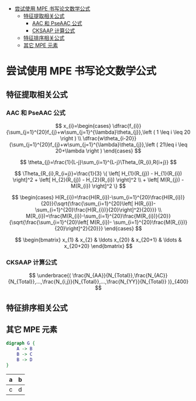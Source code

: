 <!-- @import "[TOC]" {cmd="toc" depthFrom=1 depthTo=6 orderedList=false} -->

<!-- code_chunk_output -->

- [尝试使用 MPE 书写论文数学公式](#尝试使用-mpe-书写论文数学公式)
  - [特征提取相关公式](#特征提取相关公式)
    - [AAC 和 PseAAC 公式](#aac-和-pseaac-公式)
    - [CKSAAP 计算公式](#cksaap-计算公式)
  - [特征排序相关公式](#特征排序相关公式)
  - [其它 MPE 元素](#其它-mpe-元素)

<!-- /code_chunk_output -->

# 尝试使用 MPE 书写论文数学公式

## 特征提取相关公式

### AAC 和 PseAAC 公式

$$
    x_{i}=\begin{cases}
        \dfrac{f_{i}}{\sum_{j=1}^{20}f_{j}+w\sum_{j=1}^{\lambda}\theta_{j}},\left ( 1 \leq i \leq 20 \right ) \\
        \dfrac{w\theta_{i-20}}{\sum_{j=1}^{20}f_{j}+w\sum_{j=1}^{\lambda}\theta_{j}},\left ( 21\leq i \leq 20+\lambda \right )
    \end{cases}
$$

$$ \theta_{j}=\frac{1}{L-j}\sum_{i=1}^{L-j}\Theta_{R_{i},R{i+j}} $$

$$ \Theta_{R_{i},R_{i+j}}=\frac{1}{3} \{ \left[ H_{1}(R_{j}) - H_{1}(R_{i}) \right]^2 + \left[ H_{2}(R_{j}) - H_{2}(R_{i}) \right]^2 \\
    + \left[ M(R_{j}) - M(R_{i}) \right]^2 \} $$

$$
    \begin{cases}
        H(R_{i})=\frac{H(R_{i})-\sum_{i=1}^{20}\frac{H(R_{i})}{20}}{\sqrt{\frac{\sum_{i=1}^{20}\left[ H(R_{i})- \sum_{i=1}^{20}\frac{H(R_{i})}{20}\right]^2}{20}}} \\
        M(R_{i})=\frac{M(R_{i})-\sum_{i=1}^{20}\frac{M(R_{i})}{20}}{\sqrt{\frac{\sum_{i=1}^{20}\left[ M(R_{i})- \sum_{i=1}^{20}\frac{M(R_{i})}{20}\right]^2}{20}}}
    \end{cases}
$$

$$
    \begin{bmatrix}
        x_{1} & x_{2} & \ldots x_{20} & x_{20+1} & \ldots & x_{20+20}
    \end{bmatrix}
$$

### CKSAAP 计算公式
$$
    \underbrace{( \frac{N_{AA}}{N_{Total}},\frac{N_{AC}}{N_{Total}},...,\frac{N_{i,j}}{N_{Total}},...,\frac{N_{YY}}{N_{Total}} )}_{400}
$$

## 特征排序相关公式

## 其它 MPE 元素
```dot
digraph G {
    A -> B
    B -> C
    B -> D
}
```
| a | b |
|---|---|
| c | d |
